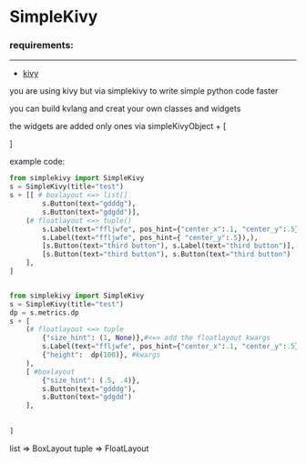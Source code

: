 # SimpleKivy

### requirements:
-------
* [kivy]("https://github.com/kivy/kivy") 


you are using kivy but via simplekivy to write simple python code faster

you can build kvlang and creat your own classes and widgets

the widgets are added only ones via simpleKivyObject + [

]

example code:
```python
from simplekivy import SimpleKivy
s = SimpleKivy(title="test")
s + [[ # boxlayout <=> list[]
        s.Button(text="gdddg"),
        s.Button(text="gdgdd")],
    (# floatlayout <=> tuple()
        s.Label(text="ffljwfe", pos_hint={"center_x":.1, "center_y":.5}),
        s.Label(text="ffljwfe", pos_hint={ "center_y":.5}),),
        [s.Button(text="third button"), s.Label(text="third button")],
        [s.Button(text="third button"), s.Button(text="third button")
    ],
]

```

```python

from simplekivy import SimpleKivy
s = SimpleKivy(title="test")
dp = s.metrics.dp
s + [
    (# floatlayout <=> tuple
        {"size_hint": (1, None)},#<=> add the floatlayout kwargs
        s.Label(text="ffljwfe", pos_hint={"center_x":.1, "center_y":.5}),
        {"height":  dp(100)}, #kwargs
    ),
    [ #boxlayout
        {"size_hint": (.5, .4)},
        s.Button(text="gdddg"),
        s.Button(text="gdgdd")
    ],
    
 
]


```


list => BoxLayout
tuple => FloatLayout
